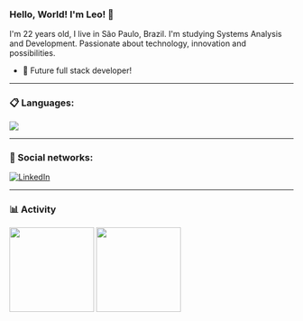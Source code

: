 ### Hello, World! I'm Leo! 👋


I'm 22 years old, I live in São Paulo, Brazil. I'm studying Systems Analysis and Development. Passionate about technology, innovation and possibilities.

- 🚀 Future full stack developer!

---
### 📋 Languages:
<img src="https://img.shields.io/badge/java-%23ED8B00.svg?style=for-the-badge&logo=java&logoColor=white" />
   
---
  
### 👥 Social networks:

[![LinkedIn](https://img.shields.io/static/v1?label=&message=LinkedIn%20&color=2867B2&logo=LinkedIn&style=flat-square&logoColor=white)](https://www.linkedin.com/in/letaria)
 
---

### 📊 Activity

<div>
  <img height="150em" src="https://github-readme-stats.vercel.app/api?username=leovalves&show_icons=true&theme=maroongold  "/>
  <img height="150em" src="https://github-readme-stats.vercel.app/api/top-langs/?username=leovalves&show_icons=true&layout=compact&langs_count=6&theme=maroongold  "/>
</div>
 
